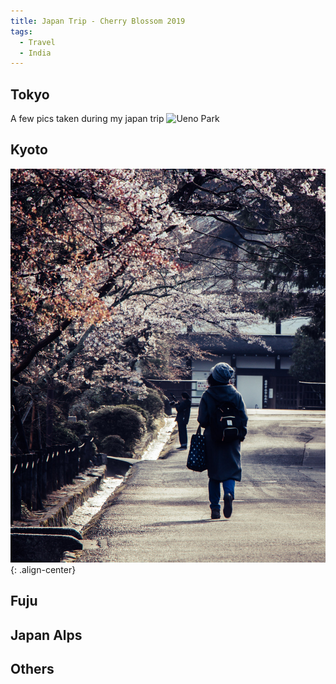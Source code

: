 ```yaml
---
title: Japan Trip - Cherry Blossom 2019
tags:
  - Travel
  - India
---
```


## Tokyo

A few pics taken during my japan trip
<img src="{{ site.url }}{{ site.baseurl }}/images/japan/IMG_7844.jpg" alt="Ueno Park">


## Kyoto

![image-center](/images/japan/IMG_8337.jpg){: .align-center}


## Fuju

## Japan Alps

## Others


